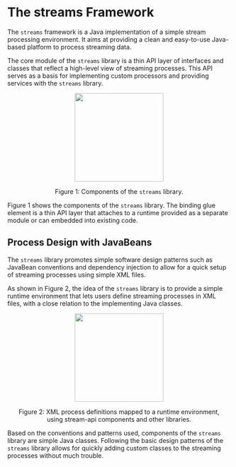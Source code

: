 
The **streams** Framework
=======================

The `streams` framework is a Java implementation of a simple stream processing
environment. It aims at providing a clean and easy-to-use Java-based platform to
process streaming data.

The core module of the `streams` library is a thin API layer of interfaces and
classes that reflect a high-level view of streaming processes. This API serves
as a basis for implementing custom processors and providing services with the
`streams` library.

<div style="margin:auto; border: none; text-align: center;">
   <img style="margin:auto; height: 200px;" src="architecture2.png" />
   <p>Figure 1: Components of the <code>streams</code> library.</p>
</div>

Figure 1 shows the components of the `streams` library. The binding glue element
is a thin API layer that attaches to a runtime provided as a separate module or
can embedded into existing code.


Process Design with JavaBeans
-----------------------------

The `streams` library promotes simple software design patterns such as JavaBean
conventions and dependency injection to allow for a quick setup of streaming
processes using simple XML files.

As shown in Figure 2, the idea of the `streams` library is to provide a simple
runtime environment that lets users define streaming processes in XML files,
with a close relation to the implementing Java classes.

<div style="margin:auto; border: none; text-align: center;">
   <img style="margin:auto; height: 200px;" src="process-design.png" />
   <p style="margin-left:20px; margin-right:20px;">Figure 2: XML process definitions mapped to a runtime environment, using 
   stream-api components and other libraries.</p>
</div>

Based on the conventions and patterns used, components of the
`streams` library are simple Java classes.  Following the basic design
patterns of the `streams` library allows for quickly adding custom
classes to the streaming processes without much trouble.

